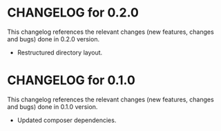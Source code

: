 # CHANGELOG for 0.2.0

This changelog references the relevant changes (new features, changes and bugs) done in 0.2.0 version.

  * Restructured directory layout.


# CHANGELOG for 0.1.0

This changelog references the relevant changes (new features, changes and bugs) done in 0.1.0 version.

  * Updated composer dependencies.
  